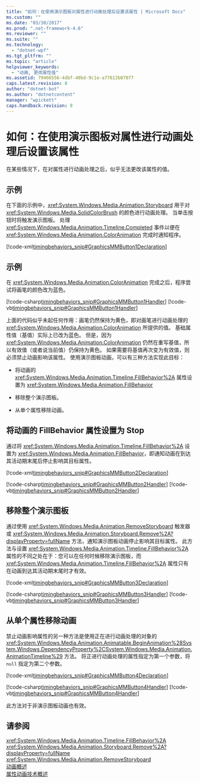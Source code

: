 ```yaml
---
title: "如何：在使用演示图板对属性进行动画处理后设置该属性 | Microsoft Docs"
ms.custom: ""
ms.date: "03/30/2017"
ms.prod: ".net-framework-4.6"
ms.reviewer: ""
ms.suite: ""
ms.technology: 
  - "dotnet-wpf"
ms.tgt_pltfrm: ""
ms.topic: "article"
helpviewer_keywords: 
  - "动画, 更改属性值"
ms.assetid: 79466556-4dbf-40bd-9c1e-a77613b07077
caps.latest.revision: 8
author: "dotnet-bot"
ms.author: "dotnetcontent"
manager: "wpickett"
caps.handback.revision: 8
---
```

# 如何：在使用演示图板对属性进行动画处理后设置该属性
在某些情况下，在对属性进行动画处理之后，似乎无法更改该属性的值。  
  
## 示例  
 在下面的示例中，<xref:System.Windows.Media.Animation.Storyboard> 用于对 <xref:System.Windows.Media.SolidColorBrush> 的颜色进行动画处理。  当单击按钮时将触发演示图板。  处理 <xref:System.Windows.Media.Animation.Timeline.Completed> 事件以便在 <xref:System.Windows.Media.Animation.ColorAnimation> 完成时通知程序。  
  
 [!code-xml[timingbehaviors_snip#GraphicsMMButton1Declaration](../../../../samples/snippets/csharp/VS_Snippets_Wpf/timingbehaviors_snip/CSharp/AnimateThenSetPropertyExample.xaml#graphicsmmbutton1declaration)]  
  
## 示例  
 在 <xref:System.Windows.Media.Animation.ColorAnimation> 完成之后，程序尝试将画笔的颜色改为蓝色。  
  
 [!code-csharp[timingbehaviors_snip#GraphicsMMButton1Handler](../../../../samples/snippets/csharp/VS_Snippets_Wpf/timingbehaviors_snip/CSharp/AnimateThenSetPropertyExample.xaml.cs#graphicsmmbutton1handler)]
 [!code-vb[timingbehaviors_snip#GraphicsMMButton1Handler](../../../../samples/snippets/visualbasic/VS_Snippets_Wpf/timingbehaviors_snip/visualbasic/animatethensetpropertyexample.xaml.vb#graphicsmmbutton1handler)]  
  
 上面的代码似乎未起任何作用：画笔仍然保持为黄色，即对画笔进行动画处理的 <xref:System.Windows.Media.Animation.ColorAnimation> 所提供的值。  基础属性值（基值）实际上已改为蓝色。  但是，因为 <xref:System.Windows.Media.Animation.ColorAnimation> 仍然在重写基值，所以有效值（或者说当前值）仍保持为黄色。  如果需要将基值再次变为有效值，则必须禁止动画影响该属性。  使用演示图板动画，可以有三种方法实现此目标：  
  
-   将动画的 <xref:System.Windows.Media.Animation.Timeline.FillBehavior%2A> 属性设置为 <xref:System.Windows.Media.Animation.FillBehavior>  
  
-   移除整个演示图板。  
  
-   从单个属性移除动画。  
  
## 将动画的 FillBehavior 属性设置为 Stop  
 通过将 <xref:System.Windows.Media.Animation.Timeline.FillBehavior%2A> 设置为 <xref:System.Windows.Media.Animation.FillBehavior>，即通知动画在到达其活动期末尾后停止影响其目标属性。  
  
 [!code-xml[timingbehaviors_snip#GraphicsMMButton2Declaration](../../../../samples/snippets/csharp/VS_Snippets_Wpf/timingbehaviors_snip/CSharp/AnimateThenSetPropertyExample.xaml#graphicsmmbutton2declaration)]  
  
 [!code-csharp[timingbehaviors_snip#GraphicsMMButton2Handler](../../../../samples/snippets/csharp/VS_Snippets_Wpf/timingbehaviors_snip/CSharp/AnimateThenSetPropertyExample.xaml.cs#graphicsmmbutton2handler)]
 [!code-vb[timingbehaviors_snip#GraphicsMMButton2Handler](../../../../samples/snippets/visualbasic/VS_Snippets_Wpf/timingbehaviors_snip/visualbasic/animatethensetpropertyexample.xaml.vb#graphicsmmbutton2handler)]  
  
## 移除整个演示图板  
 通过使用 <xref:System.Windows.Media.Animation.RemoveStoryboard> 触发器或 <xref:System.Windows.Media.Animation.Storyboard.Remove%2A?displayProperty=fullName> 方法，通知演示图板动画停止影响其目标属性。  此方法与设置 <xref:System.Windows.Media.Animation.Timeline.FillBehavior%2A> 属性的不同之处在于：您可以在任何时候移除演示图板，而 <xref:System.Windows.Media.Animation.Timeline.FillBehavior%2A> 属性只有在动画到达其活动期末尾时才有效。  
  
 [!code-xml[timingbehaviors_snip#GraphicsMMButton3Declaration](../../../../samples/snippets/csharp/VS_Snippets_Wpf/timingbehaviors_snip/CSharp/AnimateThenSetPropertyExample.xaml#graphicsmmbutton3declaration)]  
  
 [!code-csharp[timingbehaviors_snip#GraphicsMMButton3Handler](../../../../samples/snippets/csharp/VS_Snippets_Wpf/timingbehaviors_snip/CSharp/AnimateThenSetPropertyExample.xaml.cs#graphicsmmbutton3handler)]
 [!code-vb[timingbehaviors_snip#GraphicsMMButton3Handler](../../../../samples/snippets/visualbasic/VS_Snippets_Wpf/timingbehaviors_snip/visualbasic/animatethensetpropertyexample.xaml.vb#graphicsmmbutton3handler)]  
  
## 从单个属性移除动画  
 禁止动画影响属性的另一种方法是使用正在进行动画处理的对象的 <xref:System.Windows.Media.Animation.Animatable.BeginAnimation%28System.Windows.DependencyProperty%2CSystem.Windows.Media.Animation.AnimationTimeline%29> 方法。  将正进行动画处理的属性指定为第一个参数，将 `null` 指定为第二个参数。  
  
 [!code-xml[timingbehaviors_snip#GraphicsMMButton4Declaration](../../../../samples/snippets/csharp/VS_Snippets_Wpf/timingbehaviors_snip/CSharp/AnimateThenSetPropertyExample.xaml#graphicsmmbutton4declaration)]  
  
 [!code-csharp[timingbehaviors_snip#GraphicsMMButton4Handler](../../../../samples/snippets/csharp/VS_Snippets_Wpf/timingbehaviors_snip/CSharp/AnimateThenSetPropertyExample.xaml.cs#graphicsmmbutton4handler)]
 [!code-vb[timingbehaviors_snip#GraphicsMMButton4Handler](../../../../samples/snippets/visualbasic/VS_Snippets_Wpf/timingbehaviors_snip/visualbasic/animatethensetpropertyexample.xaml.vb#graphicsmmbutton4handler)]  
  
 此方法对于非演示图板动画也有效。  
  
## 请参阅  
 <xref:System.Windows.Media.Animation.Timeline.FillBehavior%2A>   
 <xref:System.Windows.Media.Animation.Storyboard.Remove%2A?displayProperty=fullName>   
 <xref:System.Windows.Media.Animation.RemoveStoryboard>   
 [动画概述](../../../../docs/framework/wpf/graphics-multimedia/animation-overview.md)   
 [属性动画技术概述](../../../../docs/framework/wpf/graphics-multimedia/property-animation-techniques-overview.md)